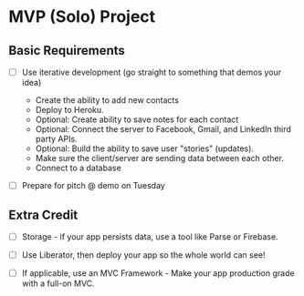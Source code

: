 
# MVP (Solo) Project

## Basic Requirements
- [ ] Use iterative development (go straight to something that demos your idea)
   - Create the ability to add new contacts
   - Deploy to Heroku.
   - Optional: Create ability to save notes for each contact
   - Optional: Connect the server to Facebook, Gmail, and LinkedIn third party APIs.
   - Optional: Build the ability to save user "stories" (updates).
   - Make sure the client/server are sending data between each other.
   - Connect to a database
- [ ] Prepare for pitch @ demo on Tuesday


## Extra Credit

- [ ] Storage - if your app persists data, use a tool like Parse or Firebase. 
- [ ] Use Liberator, then deploy your app so the whole world can see!
- [ ] If applicable, use an MVC Framework - Make your app production grade with a full-on MVC. 

